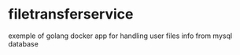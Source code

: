 # filetransferservice
exemple of golang docker app for handling user files info from mysql database
